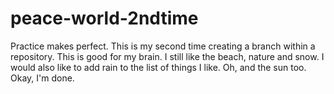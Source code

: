 # peace-world-2ndtime
Practice makes perfect.
This is my second time creating a branch within a repository. This is good for my brain. I still like the beach, nature and snow. I would also like to add rain to the list of things I like. Oh, and the sun too. Okay, I'm done.
